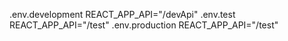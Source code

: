 .env.development
REACT_APP_API="/devApi"
.env.test
REACT_APP_API="/test"
.env.production
REACT_APP_API="/test"